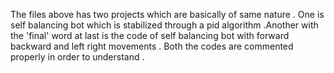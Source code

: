 The files above has two projects which are basically of same nature . One is self balancing bot which is stabilized through a pid algorithm .Another with the 'final' word at last is the code of self balancing bot with forward backward and left right movements . Both the codes are commented properly in order to understand .
